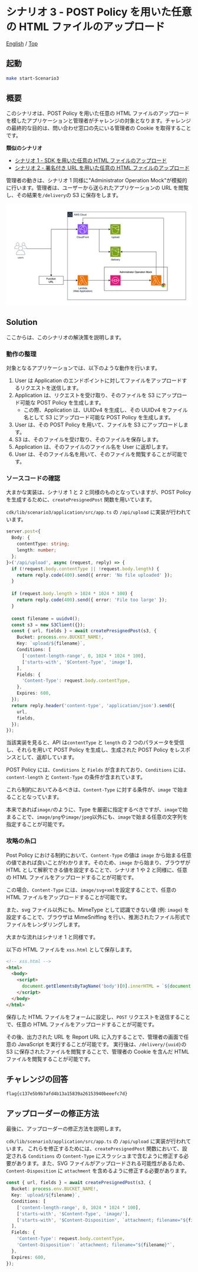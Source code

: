 # シナリオ 3 - POST Policy を用いた任意の HTML ファイルのアップロード

[English](./README.en.md) / [Top](../../README.md)

## 起動

```sh
make start-Scenario3
```

## 概要

このシナリオは、POST Policy を用いた任意の HTML ファイルのアップロードを模したアプリケーションと管理者がチャレンジの対象となります。チャレンジの最終的な目的は、問い合わせ窓口の先にいる管理者の Cookie を取得することです。

**類似のシナリオ**

- [シナリオ 1 - SDK を用いた任意の HTML ファイルのアップロード](../scenario1/README.md)
- [シナリオ 2 - 署名付き URL を用いた任意の HTML ファイルのアップロード](../scenario2/README.md)

管理者の動きは、シナリオ 1 同様に"Administrator Operation Mock"が模擬的に行います。管理者は、ユーザーから送られたアプリケーションの URL を閲覧し、その結果を`/delivery`の S3 に保存をします。

![Scenario3 のアーキテクチャ](design.png)

## Solution

ここからは、このシナリオの解決策を説明します。

### 動作の整理

対象となるアプリケーションでは、以下のような動作を行います。

1. User は Application のエンドポイントに対してファイルをアップロードするリクエストを送信します。
2. Application は、リクエストを受け取り、そのファイルを S3 にアップロード可能な POST Policy を生成します。
   - この際、Application は、UUIDv4 を生成し、その UUIDv4 をファイル名として S3 にアップロード可能な POST Policy を生成します。
3. User は、その POST Policy を用いて、ファイルを S3 にアップロードします。
4. S3 は、そのファイルを受け取り、そのファイルを保存します。
5. Application は、そのファイルのファイル名を User に返却します。
6. User は、そのファイル名を用いて、そのファイルを閲覧することが可能です。

### ソースコードの確認

大まかな実装は、シナリオ 1 と 2 と同様のものとなっていますが、POST Policy を生成するために、`createPresignedPost` 関数を用いています。

`cdk/lib/scenario3/application/src/app.ts` の `/api/upload` に実装が行われています。

```typescript
server.post<{
  Body: {
    contentType: string;
    length: number;
  };
}>('/api/upload', async (request, reply) => {
  if (!request.body.contentType || !request.body.length) {
    return reply.code(400).send({ error: 'No file uploaded' });
  }

  if (request.body.length > 1024 * 1024 * 100) {
    return reply.code(400).send({ error: 'File too large' });
  }

  const filename = uuidv4();
  const s3 = new S3Client({});
  const { url, fields } = await createPresignedPost(s3, {
    Bucket: process.env.BUCKET_NAME!,
    Key: `upload/${filename}`,
    Conditions: [
      ['content-length-range', 0, 1024 * 1024 * 100],
      ['starts-with', '$Content-Type', 'image'],
    ],
    Fields: {
      'Content-Type': request.body.contentType,
    },
    Expires: 600,
  });
  return reply.header('content-type', 'application/json').send({
    url,
    fields,
  });
});
```

当該実装を見ると、API は`contentType` と `length` の 2 つのパラメータを受信し、それらを用いて POST Policy を生成し、生成された POST Policy をレスポンスとして、返却しています。

POST Policy には、`Conditions` と `Fields` が含まれており、`Conditions` には、`content-length` と `Content-Type` の条件が含まれています。

これら制約においてみるべきは、`Content-Type` に対する条件が、`image` で始まることとなっています。

本来であれば`image/`のように、Type を厳密に指定するべきですが、`image`で始まることで、`image/png`や`image/jpeg`以外にも、`image`で始まる任意の文字列を指定することが可能です。

### 攻略の糸口

Post Policy における制約において、`Content-Type` の値は `image` から始まる任意の値であれば良いことがわかります。そのため、`image` から始まり、ブラウザが HTML として解釈できる値を設定することで、シナリオ 1 や 2 と同様に、任意の HTML ファイルをアップロードすることが可能です。

この場合、`Content-Type` には、`image/svg+xml`を設定することで、任意の HTML ファイルをアップロードすることが可能です。

また、svg ファイル以外にも、MimeType として認識できない値 (例: `image`) を設定することで、ブラウザは MimeSniffing を行い、推測されたファイル形式でファイルをレンダリングします。

大まかな流れはシナリオ 1 と同様です。

以下の HTML ファイルを `xss.html` として保存します。

```html
<!-- xss.html -->
<html>
  <body>
    <script>
      document.getElementsByTagName('body')[0].innerHTML = `${document.cookie.split('=')[1]}`;
    </script>
  </body>
</html>
```

保存した HTML ファイルをフォームに設定し、`POST` リクエストを送信することで、任意の HTML ファイルをアップロードすることが可能です。

その後、出力された URL を Report URL に入力することで、管理者の画面で任意の JavaScript を実行することが可能です。
実行後は、`/delivery/{uuid}`の S3 に保存されたファイルを閲覧することで、管理者の Cookie を含んだ HTML ファイルを閲覧することが可能です。

## チャレンジの回答

```
flag{c137e5b9b7afd4b13a15839a26153940beeefc7d}
```

## アップローダーの修正方法

最後に、アップローダーの修正方法を説明します。

`cdk/lib/scenario3/application/src/app.ts` の `/api/upload` に実装が行われています。
これらを修正するためには、`createPresignedPost` 関数において、設定される `Conditions` の `Content-Type` にスラッシュまで含むように修正する必要があります。また、SVG ファイルがアップロードされる可能性があるため、`Content-Disposition` に `attachment` を含めるように修正する必要があります。

```typescript
const { url, fields } = await createPresignedPost(s3, {
  Bucket: process.env.BUCKET_NAME!,
  Key: `upload/${filename}`,
  Conditions: [
    ['content-length-range', 0, 1024 * 1024 * 100],
    ['starts-with', '$Content-Type', 'image/'],
    ['starts-with', '$Content-Disposition', `attachment; filename="${filename}"`],
  ],
  Fields: {
    'Content-Type': request.body.contentType,
    'Content-Disposition': `attachment; filename="${filename}"`,
  },
  Expires: 600,
});
```
